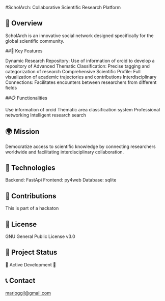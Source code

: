 #ScholArch: Collaborative Scientific Research Platform

## 🔬 Overview

ScholArch is an innovative social network designed specifically for the global scientific community.

##🚀 Key Features

Dynamic Research Repository: Use of information of orcid to develop a repository of 
Advanced Thematic Classification: Precise tagging and categorization of research
Comprehensive Scientific Profile: Full visualization of academic trajectories and contributions
Interdisciplinary Connections: Facilitates encounters between researchers from different fields

##📋 Functionalities

Use information of orcid
Thematic area classification system
Professional networking
Intelligent research search

## 🌍 Mission

Democratize access to scientific knowledge by connecting researchers worldwide and facilitating interdisciplinary collaboration.

## 🔧 Technologies
Backend: FastApi
Frontend: py4web
Database: sqlite

## 👥 Contributions
This is part of a hackaton 

## 📄 License
GNU General Public License v3.0

## 🏁 Project Status
🚧 Active Development 🚧

## 📞 Contact
marioggil@gmail.com

